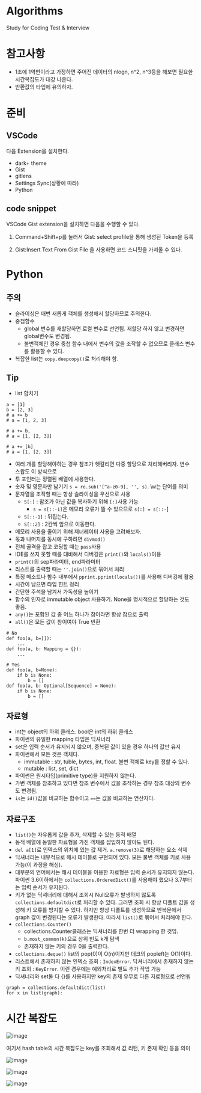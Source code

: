 Algorithms
=================================

Study for Coding Test & Interview 

# 참고사항 

- 1초에 1억번이라고 가정하면 주어진 데이터의 nlogn, n^2, n^3등을 해보면 필요한 시간복잡도가 대강 나온다. 
- 반환값의 타입에 유의하자. 


# 준비 



## VSCode

다음 Extension을 설치한다.

- dark+ theme 
- Gist 
- gitlens
- Settings Sync(상황에 따라) 
- Python 

## code snippet

VSCode Gist extension을 설치하면 다음을 수행할 수 있다.

1. Command+Shift+p를 눌러서 Gist: select profile을 통해 생성된 Token을 등록

2. Gist:Insert Text From Gist File 을 사용하면 코드 스니핏을 가져올 수 있다. 

# Python

## 주의 

- 슬라이싱은 매번 새롭게 객체를 생성해서 할당하므로 주의한다. 
- 중첩함수
    - global 변수를 재할당하면 로컬 변수로 선언됨. 재할당 하지 않고 변경하면 global변수도 변경됨. 
    - 불변객체인 경우 중첩 함수 내에서 변수의 값을 조작할 수 없으므로 클래스 변수를 활용할 수 있다. 
- 복잡한 list는 `copy.deepcopy()`로 처리해야 함. 


## Tip

- list 합치기 
```
a = [1]
b = [2, 3]
# a += b
# a = [1, 2, 3]

# a += b, 
# a = [1, [2, 3]]

# a += [b]
# a = [1, [2, 3]]
```
- 여러 개를 할당해야하는 경우 참조가 헷갈리면 다중 할당으로 처리해버리자. 변수 스왑도 이 방식으로
- 투 포인터는 정렬된 배열에 사용한다. 
- 숫자 및 영문자만 남기기 `s = re.sub('[^a-z0-9], '', s)`. \w는 단어를 의미 
- 문자열을 조작할 때는 항상 슬라이싱을 우선으로 사용 
    - `S[:]` : 참조가 아닌 값을 복사하기 위해 `[:]`사용 가능 
        - `s = s[::-1]`은 메모리 오류가 뜰 수 있으므로 `s[:] = s[::-`]
    - `S[::-1]` : 뒤집는다.
    - `S[::2]` : 2칸씩 앞으로 이동한다. 
- 메모리 사용을 줄이기 위해 제너레이터 사용을 고려해보자. 
- 몫과 나머지를 동시에 구하려면 `divmod()`
- 전체 골격을 잡고 코딩할 때는 `pass`사용 
- IDE를 쓰지 못할 때를 대비해서 디버깅은 `print()`와 `locals()`이용 
- `print()`의 sep파라미터, end파라미터
- 리스트를 출력할 때는 `''.join()`으로 묶어서 처리 
- 특정 메소드나 함수 내부에서 `pprint.pprint(locals())`를 사용해 디버깅에 활용 
- 시간이 남으면 타입 힌트 정리 
- 간단한 주석을 남겨서 가독성을 높이기 
- 함수의 인자로 immutable object 사용하기. None을 명시적으로 할당하는 것도 좋음.  
- `any()`는 포함된 값 중 어느 하나가 참이라면 항상 참으로 출력
- `all()`은 모든 값이 참이여야 True 반환 
```
# No
def foo(a, b=[]):
    ...
def foo(a, b: Mapping = {}):
    ...

# Yes
def foo(a, b=None):
    if b is None:
        b = []
def foo(a, b: Optional[Sequence] = None):
    if b is None:
        b = []
```


## 자료형 
- int는 object의 하위 클래스. bool은 int의 하위 클래스 
- 파이썬의 유일한 mapping 타입은 딕셔너리
- set은 입력 순서가 유지되지 않으며, 중복된 값이 있을 경우 하나의 값만 유지 
- 파이썬에서 모든 것은 객체다. 
    - immutable : str, tuble, bytes, int, float. 불변 객체로 key를 정할 수 있다.
    - mutable : list, set, dict 
- 파이썬은 원시타입(primitive type)을 지원하지 않는다. 
- 가변 객체를 참조하고 있다면 참조 변수에서 값을 조작하는 경우 참조 대상의 변수도 변경됨. 
- `is`는 `id()`값을 비교하는 함수이고 `==`는 값을 비교하는 연산자다. 

## 자료구조 
- `list()`는 자유롭게 값을 추가, 삭제할 수 있는 동적 배열 
- 동적 배열에 동일한 자료형을 가진 객체를 삽입하지 않아도 된다. 
- `del a[1]`로 인덱스의 위치에 있는 값 제거. `a.remove(3)`로 해당하는 요소 삭제  
- 딕셔너리는 내부적으로 해시 테이블로 구현되어 있다. 모든 불변 객체를 키로 사용 가능(이 과정을 해싱). 
- 대부분의 언어에서는 해시 테이블을 이용한 자료형은 입력 순서가 유지되지 않는다. 파이썬 3.6이하에서는 `collections.OrderedDict()`를 사용해야 했으나 3.7부터는 입력 순서가 유지된다. 
- 키가 없는 딕셔너리에 대해서 조회시 Null오류가 발생하지 않도록 `collections.defaultdict`로 처리할 수 있다. 그러면 조회 시 항상 디폴트 값을 생성해 키 오류를 방지할 수 있다. 하지만 항상 디폴트를 생성하므로 반복문에서 graph 값이 변경된다는 오류가 발생한다. 따라서 `list()`로 묶어서 처리해야 한다.  
- `collections.Counter()`
    - collections.Counter클래스는 딕셔너리를 한번 더 wrapping 한 것임.
    - `b.most_common(k)`으로 상위 빈도 k개 탐색 
    - 존재하지 않는 키의 경우 0을 출력한다. 
- `collections.deque()` list의 pop(0)이 O(n)이지만 데크의 popleft는 O(1)이다. 
- 리스트에서 존재하지 않는 인덱스 조회 : `IndexError`. 딕셔너리에서 존재하지 않는 키 조회 : `KeyError`. 이런 경우에는 예외처리로 별도 추가 작업 가능 
- 딕셔너리와 set둘 다 {}를 사용하지만 key의 존재 유무로 다른 자료형으로 선언됨

```
graph = collections.defaultdict(list)
for x in list(graph):
```



# 시간 복잡도 

![image](https://t1.daumcdn.net/cfile/tistory/2302AD48565E816409?download)

여기서 hash table의 시간 복잡도는 key를 조회해서 값 리턴, 키 존재 확인 등을 의미

![image](https://t1.daumcdn.net/cfile/tistory/256CB448565E81621B?download)

![image](https://t1.daumcdn.net/cfile/tistory/22518148565E816636?download)

![image](https://t1.daumcdn.net/cfile/tistory/277B0F48565E81680F?download)
